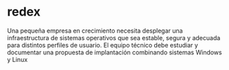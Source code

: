 # redex
Una pequeña empresa en crecimiento necesita desplegar una infraestructura de sistemas operativos que sea estable, segura y adecuada para distintos perfiles de usuario. El equipo técnico debe estudiar y documentar una propuesta de implantación combinando sistemas Windows y Linux
